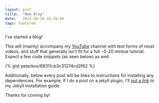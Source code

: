 ```yaml
---
layout: post
title:  "New Blog"
date:   2014-10-10 16:39:49
tags: featured
---
```

I've started a blog!

This will (mainly) accompany my [YouTube](http://youtube.com/pkos91) channel with text forms of most videos, and stuff that generally isn't fit for a full ~5-20 mintue tutorial. Expect a few code snippets (as seen below) as well.

{% gist peterkos/68311cb3c31274cd2f62 %}

Additionally, below every post will be links to instructions for installing any dependencies. For example, if I do a post on a jekyll plugin, I'll [put a link]() to my Jekyll installation guide.

Thanks for coming by!